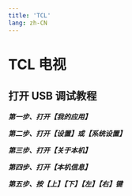 ```yaml
---
title: 'TCL'
lang: zh-CN
---
```


# TCL 电视

## 打开 USB 调试教程

***第一步、打开【我的应用】***

***第二步、打开【设置】或【系统设置】***

***第三步、打开【关于本机】***

***第四步、打开【本机信息】***

***第五步、按【上】【下】【左】【右】键***



